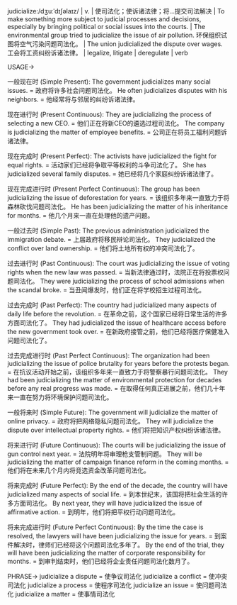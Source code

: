 judicialize:/dʒuːˈdɪʃəlaɪz/ | v. |  使司法化；使诉诸法律；将…提交司法解决 | To make something more subject to judicial processes and decisions, especially by bringing political or social issues into the courts. |  The environmental group tried to judicialize the issue of air pollution.  环保组织试图将空气污染问题司法化。 |  The union judicialized the dispute over wages. 工会将工资纠纷诉诸法律。 |  legalize, litigate | deregulate | verb

USAGE->

一般现在时 (Simple Present):
The government judicializes many social issues. = 政府将许多社会问题司法化。
He often judicializes disputes with his neighbors. = 他经常将与邻居的纠纷诉诸法律。

现在进行时 (Present Continuous):
They are judicializing the process of selecting a new CEO. = 他们正在将新CEO的遴选过程司法化。
The company is judicializing the matter of employee benefits. = 公司正在将员工福利问题诉诸法律。

现在完成时 (Present Perfect):
The activists have judicialized the fight for equal rights. = 活动家们已经将争取平等权利的斗争司法化了。
She has judicialized several family disputes. = 她已经将几个家庭纠纷诉诸法律了。

现在完成进行时 (Present Perfect Continuous):
The group has been judicializing the issue of deforestation for years. = 该组织多年来一直致力于将森林砍伐问题司法化。
He has been judicializing the matter of his inheritance for months. = 他几个月来一直在处理他的遗产问题。


一般过去时 (Simple Past):
The previous administration judicialized the immigration debate. = 上届政府将移民辩论司法化。
They judicialized the conflict over land ownership. = 他们将土地所有权的冲突司法化了。

过去进行时 (Past Continuous):
The court was judicializing the issue of voting rights when the new law was passed. = 当新法律通过时，法院正在将投票权问题司法化。
They were judicializing the process of school admissions when the scandal broke. = 当丑闻爆发时，他们正在将学校招生过程司法化。

过去完成时 (Past Perfect):
The country had judicialized many aspects of daily life before the revolution. = 在革命之前，这个国家已经将日常生活的许多方面司法化了。
They had judicialized the issue of healthcare access before the new government took over. = 在新政府接管之前，他们已经将医疗保健准入问题司法化了。

过去完成进行时 (Past Perfect Continuous):
The organization had been judicializing the issue of police brutality for years before the protests began. = 在抗议活动开始之前，该组织多年来一直致力于将警察暴行问题司法化。
They had been judicializing the matter of environmental protection for decades before any real progress was made. = 在取得任何真正进展之前，他们几十年来一直在努力将环境保护问题司法化。

一般将来时 (Simple Future):
The government will judicialize the matter of online privacy. = 政府将把网络隐私问题司法化。
They will judicialize the dispute over intellectual property rights. = 他们将把知识产权纠纷诉诸法律。

将来进行时 (Future Continuous):
The courts will be judicializing the issue of gun control next year. = 法院明年将审理枪支管制问题。
They will be judicializing the matter of campaign finance reform in the coming months. = 他们将在未来几个月内将竞选资金改革问题司法化。

将来完成时 (Future Perfect):
By the end of the decade, the country will have judicialized many aspects of social life. = 到本世纪末，该国将把社会生活的许多方面司法化。
By next year, they will have judicialized the issue of affirmative action. = 到明年，他们将把平权行动问题司法化。

将来完成进行时 (Future Perfect Continuous):
By the time the case is resolved, the lawyers will have been judicializing the issue for years. = 到案件解决时，律师们已经将这个问题司法化多年了。
By the end of the trial, they will have been judicializing the matter of corporate responsibility for months. = 到审判结束时，他们已经将企业责任问题司法化数月了。



PHRASE->
judicialize a dispute = 使争议司法化
judicialize a conflict = 使冲突司法化
judicialize a process = 使程序司法化
judicialize an issue = 使问题司法化
judicialize a matter = 使事情司法化
